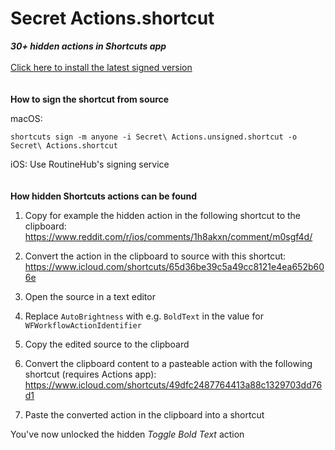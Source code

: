 # Secret Actions.shortcut
___30+ hidden actions in Shortcuts app___
\
\
[Click here to install the latest signed version](https://github.com/paralevel/secret-actions.shortcut/releases)
\
\
\
__How to sign the shortcut from source__

macOS:
~~~
shortcuts sign -m anyone -i Secret\ Actions.unsigned.shortcut -o Secret\ Actions.shortcut
~~~

iOS: Use RoutineHub's signing service
\
\
\
__How hidden Shortcuts actions can be found__

1. Copy for example the hidden action in the following shortcut to the clipboard: https://www.reddit.com/r/ios/comments/1h8akxn/comment/m0sgf4d/

3. Convert the action in the clipboard to source with this shortcut: https://www.icloud.com/shortcuts/65d36be39c5a49cc8121e4ea652b606e

3. Open the source in a text editor

4. Replace `AutoBrightness` with e.g. `BoldText` in the value for `WFWorkflowActionIdentifier`

5. Copy the edited source to the clipboard

6. Convert the clipboard content to a pasteable action with the following shortcut (requires Actions app): https://www.icloud.com/shortcuts/49dfc2487764413a88c1329703dd76d1

7. Paste the converted action in the clipboard into a shortcut

You've now unlocked the hidden _Toggle Bold Text_ action
